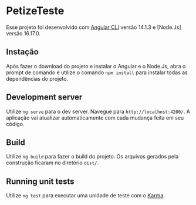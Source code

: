 # PetizeTeste

Esse projeto foi desenvolvido com [Angular CLI](https://github.com/angular/angular-cli) versão 14.1.3 e [Node.Js] versão 16.17.0.

## Instação

Após fazer o download do projeto e instalar o Angular e o Node.Js, abra o prompt de comando e utilize o comando `npm install` para instalar todas as dependências do projeto.

## Development server

Utilize `ng serve` para o dev server. Navegue para `http://localhost:4200/`. A aplicação vai atualizar automaticamente com cada mudança feita em seu código.

## Build

Utilize `ng build` para fazer o build do projeto. Os arquivos gerados pela construção ficaram no diretório `dist/`.

## Running unit tests

Utilize `ng test` para executar uma unidade de teste com o [Karma](https://karma-runner.github.io).

